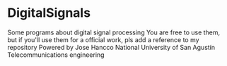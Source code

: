 # DigitalSignals
Some programs about digital signal processing 
You are free to use them, but if you'll use them for a official work, pls add a reference to my repository
Powered by Jose Hancco
National University of San Agustín
Telecommunications engineering
